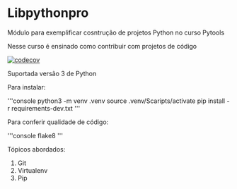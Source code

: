 # Libpythonpro
Módulo para exemplificar cosntrução de projetos Python no curso Pytools

Nesse curso é ensinado como contribuir com projetos de código 

[![codecov](https://codecov.io/gh/jeugeniojunior/libpythonpro/branch/master/graph/badge.svg?token=QT6ZXX3TKH)](https://codecov.io/gh/jeugeniojunior/libpythonpro)

Suportada versão 3 de Python


Para instalar:

'''console
python3 -m venv .venv
source .venv/Scaripts/activate
pip install -r requirements-dev.txt
'''

Para conferir qualidade de código:

'''console
flake8
'''


Tópicos abordados:

1. Git
2. Virtualenv
3. Pip